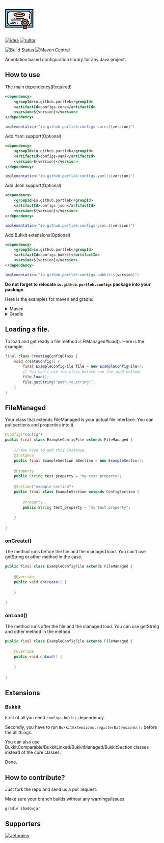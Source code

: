 <img src="logo/logo.svg" width="92px"/>

[![idea](https://www.elegantobjects.org/intellij-idea.svg)](https://www.jetbrains.com/idea/)
[![rultor](https://www.rultor.com/b/yegor256/rultor)](https://www.rultor.com/p/portlek/configs)

[![Build Status](https://travis-ci.com/portlek/configs.svg?branch=master)](https://travis-ci.com/portlek/configs)
![Maven Central](https://img.shields.io/maven-central/v/io.github.portlek/configs-core?label=version)

Annotation based configuration library for any Java project.

## How to use

The main dependency(Required)
```xml
<dependency>
    <groupId>io.github.portlek</groupId>
    <artifactId>configs-core</artifactId>
    <version>${version}</version>
</dependency>
```
```groovy
implementation("io.github.portlek:configs-core:${version}")
```
Add Yaml support(Optional)
```xml
<dependency>
    <groupId>io.github.portlek</groupId>
    <artifactId>configs-yaml</artifactId>
    <version>${version}</version>
</dependency>
```
```groovy
implementation("io.github.portlek:configs-yaml:${version}")
```
Add Json support(Optional)
```xml
<dependency>
    <groupId>io.github.portlek</groupId>
    <artifactId>configs-json</artifactId>
    <version>${version}</version>
</dependency>
```
```groovy
implementation("io.github.portlek:configs-json:${version}")
```
Add Bukkit extensions(Optional)
```xml
<dependency>
    <groupId>io.github.portlek</groupId>
    <artifactId>configs-bukkit</artifactId>
    <version>${version}</version>
</dependency>
```
```groovy
implementation("io.github.portlek:configs-bukkit:${version}")
```
**Do not forget to relocate `io.github.portlek.configs` package into your package.**

Here is the examples for maven and gradle:
<details>
<summary>Maven</summary>

```xml
<plugin>
    <groupId>org.apache.maven.plugins</groupId>
    <artifactId>maven-shade-plugin</artifactId>
    <version>3.2.4</version>
    <configuration>
        <!-- Other settings -->
        <relocations>
            <relocation>
                <pattern>io.github.portlek.configs</pattern>
                <!-- Replace this -->
                <shadedPattern>your.package.path.to.relocate</shadedPattern>
            </relocation>
        </relocations>
    </configuration>
    <executions>
        <execution>
            <phase>package</phase>
            <goals>
                <goal>shade</goal>
            </goals>
        </execution>
    </executions>
</plugin>
```
</details>
<details>
<summary>Gradle</summary>

```groovy
plugins {
    id "com.github.johnrengelman.shadow" version "6.0.0"
}

shadowJar {
    relocate('io.github.portlek.configs', "your.package.path.to.relocate")
    // other stuffs.
}
```
</details>

## Loading a file.
To load and get ready a file method is FlManaged#load(). Here is the example:
```java
final class CreatingConfigClass {
    void createConfig() {
        final ExampleConfigFile file = new ExampleConfigFile();
        // You can't use the class before run the load method.
        file.load();
        file.getString("path.to.string");
    }
}
```

## FileManaged
Your class that extends FileManaged is your actual file interface. You can put sections and properties into it.
```java
@Config("config")
public final class ExampleConfigFile extends FileManaged {

    // You have to add this instance.
    @Instance
    public final ExampleSection aSection = new ExampleSectio();

    @Property
    public String test_property = "my test property";

    @Section("example-section")
    public final class ExampleSection extends ConfigSection {
    
        @Property
        public String test_property = "my test property";

    }

}
```
### onCreate()
The method runs before the file and the managed load. You can't use getString or other method in the case.
```java
public final class ExampleConfigFile extends FileManaged {

    @Override
    public void onCreate() {
        
    }

}
```
### onLoad()
The method runs after the file and the managed load. You can use getString and other method in the method.
```java
public final class ExampleConfigFile extends FileManaged {

    @Override
    public void onLoad() {
        
    }

}
```
## Extensions
### Bukkit
First of all you need `configs-bukkit` dependency.

Secondly, you have to run `BukkitExtensions.registerExtensions();` before the all things.

You can also use BukkitComparable/BukkitLinked/BukkitManaged/BukkitSection classes instead of the core classes.

Done.

## How to contribute?
Just fork the repo and send us a pull request.

Make sure your branch builds without any warnings/issues:

```
gradle shadowjar
```

## Supporters
[![Jetbrains](jetbrains/jetbrains.svg)](https://www.jetbrains.com/?from=configs)
